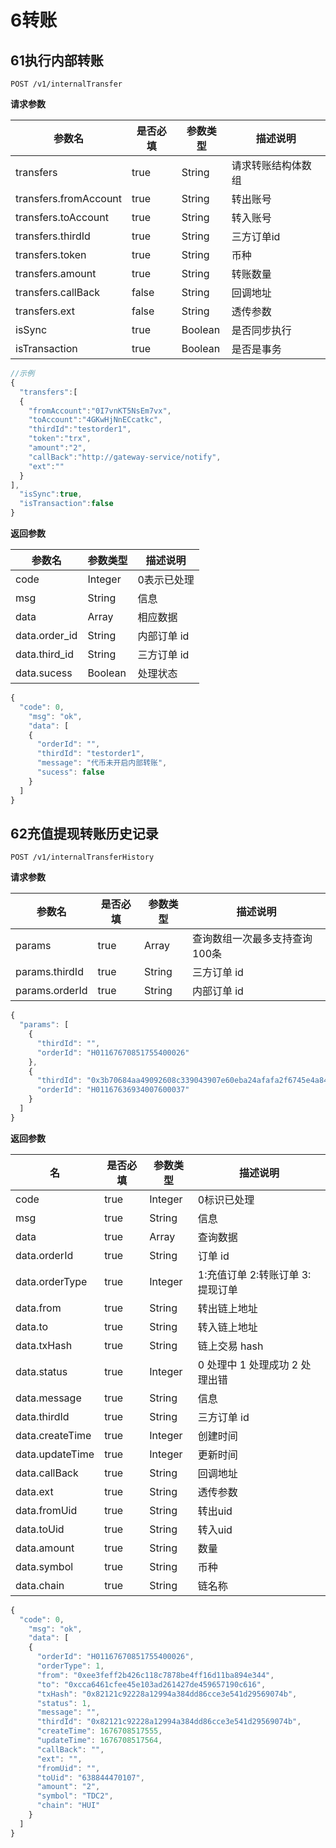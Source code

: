 # 6转账

## 61执行内部转账

`POST /v1/internalTransfer`

**请求参数**

| **参数名**          | **是否必填** | **参数类型** | **描述说明**      |
| ------------------- | ------------ | ------------ |---------------|
| transfers           | true         | String       | 请求转账结构体数组     |
| transfers.fromAccount | true         | String       | 转出账号          |
| transfers.toAccount   | true         | String       | 转入账号          |
| transfers.thirdId    | true         | String       |三方订单id |
| transfers.token    | true         | String       | 币种          |
| transfers.amount     | true         | String       | 转账数量          |
| transfers.callBack   | false        | String       | 回调地址      |
| transfers.ext        | false        | String       | 透传参数          |
| isSync              | true         | Boolean      | 是否同步执行        |
| isTransaction       | true         | Boolean      | 是否是事务      |

```javascript
//示例
{
  "transfers":[
  {
    "fromAccount":"0I7vnKT5NsEm7vx",
    "toAccount":"4GKwHjNnECcatkc",
    "thirdId":"testorder1",
    "token":"trx",
    "amount":"2",
    "callBack":"http://gateway-service/notify",
    "ext":""
  }
],
  "isSync":true,
  "isTransaction":false
}
```

**返回参数**

| **参数名**  | **参数类型** | **描述说明**                  |
| ----------- | ------------ | ----------------------------- |
| code        | Integer      | 0表示已处理|
| msg         | String       | 信息                  |
| data        | Array        | 相应数据                      |
| data.order_id | String       | 内部订单 id                   |
| data.third_id | String       | 三方订单 id                   |
| data.sucess | Boolean      | 处理状态                      |

```javascript
{
  "code": 0,
    "msg": "ok",
    "data": [
    {
      "orderId": "",
      "thirdId": "testorder1",
      "message": "代币未开启内部转账",
      "sucess": false
    }
  ]
}
```

## 62充值提现转账历史记录

`POST /v1/internalTransferHistory`

**请求参数**

| **参数名**    | **是否必填** | **参数类型** | **描述说明**               |
| ------------- | ------------ | ------------ | -------------------------- |
| params        | true         | Array        |  查询数组一次最多支持查询100条 |
| params.thirdId | true         | String       | 三方订单 id                |
| params.orderId | true         | String       | 内部订单 id                |

```javascript
{
  "params": [
    {
      "thirdId": "",
      "orderId": "H01167670851755400026"
    },
    {
      "thirdId": "0x3b70684aa49092608c339043907e60eba24afafa2f6745e4a84d45343436c868",
      "orderId": "H01167636934007600037"
    }
  ]
}
```

**返回参数**

| **名**         | **是否必填** | **参数类型** | **描述说明**             |
| -------------- | ------------ | ------------ |----------------------|
| code           | true         | Integer      | 0标识已处理               |
| msg            | true         | String       | 信息                   |
| data           | true         | Array        | 查询数据                 |
| data.orderId    | true         | String       | 订单 id                |
| data.orderType  | true         | Integer      | 1:充值订单 2:转账订单 3:提现订单 |
| data.from       | true         | String       | 转出链上地址               |
| data.to         | true         | String       | 转入链上地址               |
| data.txHash     | true         | String       | 链上交易 hash            |
| data.status     | true         | Integer      | 0 处理中 1 处理成功 2 处理出错  |
| data.message    | true         | String       | 信息                   |
| data.thirdId    | true         | String       | 三方订单 id              |
| data.createTime | true         | Integer      | 创建时间                 |
| data.updateTime | true         | Integer      | 更新时间                 |
| data.callBack   | true         | String       | 回调地址                     |
| data.ext        | true         | String       | 透传参数                 |
| data.fromUid    | true         | String       | 转出uid              |
| data.toUid      | true         | String       | 转入uid              |
| data.amount     | true         | String       | 数量                   |
| data.symbol     | true         | String       | 币种                 |
| data.chain      | true         | String       | 链名称                  |

```javascript
{
  "code": 0,
    "msg": "ok",
    "data": [
    {
      "orderId": "H01167670851755400026",
      "orderType": 1,
      "from": "0xee3feff2b426c118c7878be4ff16d11ba894e344",
      "to": "0xcca6461cfee45e103ad261427de459657190c616",
      "txHash": "0x82121c92228a12994a384dd86cce3e541d29569074b",
      "status": 1,
      "message": "",
      "thirdId": "0x82121c92228a12994a384dd86cce3e541d29569074b",
      "createTime": 1676708517555,
      "updateTime": 1676708517564,
      "callBack": "",
      "ext": "",
      "fromUid": "",
      "toUid": "638844470107",
      "amount": "2",
      "symbol": "TDC2",
      "chain": "HUI"
    }
  ]
}
```

